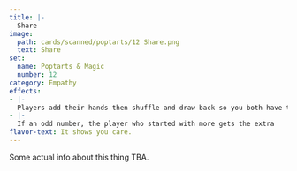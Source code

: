 ```yaml
---
title: |-
  Share
image: 
  path: cards/scanned/poptarts/12 Share.png
  text: Share
set:
  name: Poptarts & Magic
  number: 12
category: Empathy
effects: 
- |-
  Players add their hands then shuffle and draw back so you both have the same amount.
- |-
  If an odd number, the player who started with more gets the extra
flavor-text: It shows you care.
---
```

Some actual info about this thing TBA.
